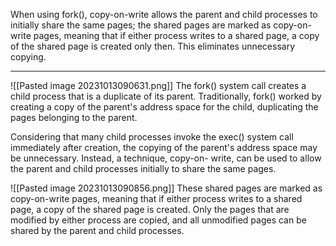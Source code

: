 When using fork(), copy-on-write allows the parent and child processes to initially share the same pages; the shared pages are marked as copy-on-write pages, meaning that if either process writes to a shared page, a copy of the shared page is created only then. This eliminates unnecessary copying.
***
![[Pasted image 20231013090631.png]]
The fork() system call creates a child process that is a duplicate of its parent. Traditionally, fork() worked by creating a copy of the parent's address space for the child, duplicating the pages belonging to the parent.

Considering that many child processes invoke the exec() system call immediately after creation, the copying of the parent's address space may be unnecessary. Instead, a technique, copy-on- write, can be used to allow the parent and child processes initially to share the same pages.

![[Pasted image 20231013090856.png]]
These shared pages are marked as copy-on-write pages, meaning that if either process writes to a shared page, a copy of the shared page is created.
Only the pages that are modified by either process are copied, and all unmodified pages can be shared by the parent and child processes.